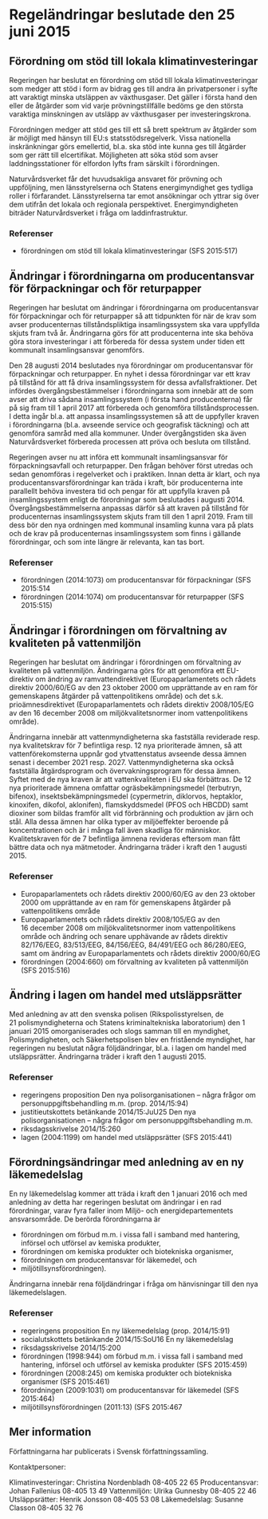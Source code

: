 # Regeländringar beslutade den 25 juni 2015

## Förordning om stöd till lokala klimatinvesteringar

Regeringen har beslutat en förordning om stöd till lokala klimatinvesteringar som medger att stöd i form av bidrag ges till andra än privatpersoner i syfte att varaktigt minska utsläppen av växthusgaser. Det gäller i första hand den eller de åtgärder som vid varje prövningstillfälle bedöms ge den största varaktiga minskningen av utsläpp av växthusgaser per investeringskrona.

Förordningen medger att stöd ges till ett så brett spektrum av åtgärder som är möjligt med hänsyn till EU:s statsstödsregelverk. Vissa nationella inskränkningar görs emellertid, bl.a. ska stöd inte kunna ges till åtgärder som ger rätt till elcertifikat. Möjligheten att söka stöd som avser laddningsstationer för elfordon lyfts fram särskilt i förordningen.

Naturvårdsverket får det huvudsakliga ansvaret för prövning och uppföljning, men länsstyrelserna och Statens energimyndighet ges tydliga roller i förfarandet. Länsstyrelserna tar emot ansökningar och yttrar sig över dem utifrån det lokala och regionala perspektivet. Energimyndigheten biträder Naturvårdsverket i fråga om laddinfrastruktur.

### Referenser

* förordningen om stöd till lokala klimatinvesteringar (SFS 2015:517\)

## Ändringar i förordningarna om producentansvar för förpackningar och för returpapper

Regeringen har beslutat om ändringar i förordningarna om producentansvar för förpackningar och för returpapper så att tidpunkten för när de krav som avser producenternas tillståndspliktiga insamlingssystem ska vara uppfyllda skjuts fram två år. Ändringarna görs för att producenterna inte ska behöva göra stora investeringar i att förbereda för dessa system under tiden ett kommunalt insamlingsansvar genomförs.

Den 28 augusti 2014 beslutades nya förordningar om producentansvar för förpackningar och returpapper. En nyhet i dessa förordningar var ett krav på tillstånd för att få driva insamlingssystem för dessa avfallsfraktioner. Det infördes övergångsbestämmelser i förordningarna som innebär att de som avser att driva sådana insamlingssystem (i första hand producenterna) får på sig fram till 1 april 2017 att förbereda och genomföra tillståndsprocessen. I detta ingår bl.a. att anpassa insamlingssystemen så att de uppfyller kraven i förordningarna (bl.a. avseende service och geografisk täckning) och att genomföra samråd med alla kommuner. Under övergångstiden ska även Naturvårdsverket förbereda processen att pröva och besluta om tillstånd.

Regeringen avser nu att införa ett kommunalt insamlingsansvar för förpackningsavfall och returpapper. Den frågan behöver först utredas och sedan genomföras i regelverket och i praktiken. Innan detta är klart, och nya producentansvarsförordningar kan träda i kraft, bör producenterna inte parallellt behöva investera tid och pengar för att uppfylla kraven på insamlingssystem enligt de förordningar som beslutades i augusti 2014\. Övergångsbestämmelserna anpassas därför så att kraven på tillstånd för producenternas insamlingssystem skjuts fram till den 1 april 2019\. Fram till dess bör den nya ordningen med kommunal insamling kunna vara på plats och de krav på producenternas insamlingssystem som finns i gällande förordningar, och som inte längre är relevanta, kan tas bort.

### Referenser

* förordningen (2014:1073\) om producentansvar för förpackningar (SFS 2015:514
* förordningen (2014:1074\) om producentansvar för returpapper (SFS 2015:515\)

## Ändringar i förordningen om förvaltning av kvaliteten på vattenmiljön

Regeringen har beslutat om ändringar i förordningen om förvaltning av kvaliteten på vattenmiljön. Ändringarna görs för att genomföra ett EU\-direktiv om ändring av ramvattendirektivet (Europaparlamentets och rådets direktiv 2000/60/EG av den 23 oktober 2000 om upprättande av en ram för gemenskapens åtgärder på vattenpolitikens område) och det s.k. prioämnesdirektivet (Europaparlamentets och rådets direktiv 2008/105/EG av den 16 december 2008 om miljökvalitetsnormer inom vattenpolitikens område).

Ändringarna innebär att vattenmyndigheterna ska fastställa reviderade resp. nya kvalitetskrav för 7 befintliga resp. 12 nya prioriterade ämnen, så att vattenförekomsterna uppnår god ytvattenstatus avseende dessa ämnen senast i december 2021 resp. 2027\. Vattenmyndigheterna ska också fastställa åtgärdsprogram och övervakningsprogram för dessa ämnen. Syftet med de nya kraven är att vattenkvaliteten i EU ska förbättras. De 12 nya prioriterade ämnena omfattar ogräsbekämpningsmedel (terbutryn, bifenox), insektsbekämpningsmedel (cypermetrin, diklorvos, heptaklor, kinoxifen, dikofol, aklonifen), flamskyddsmedel (PFOS och HBCDD) samt dioxiner som bildas framför allt vid förbränning och produktion av järn och stål. Alla dessa ämnen har olika typer av miljöeffekter beroende på koncentrationen och är i många fall även skadliga för människor. Kvalitetskraven för de 7 befintliga ämnena revideras eftersom man fått bättre data och nya mätmetoder. Ändringarna träder i kraft den 1 augusti 2015\.

### Referenser

* Europaparlamentets och rådets direktiv 2000/60/EG av den 23 oktober 2000 om upprättande av en ram för gemenskapens åtgärder på vattenpolitikens område
* Europaparlamentets och rådets direktiv 2008/105/EG av den 16 december 2008 om miljökvalitetsnormer inom vattenpolitikens område och ändring och senare upphävande av rådets direktiv 82/176/EEG, 83/513/EEG, 84/156/EEG, 84/491/EEG och 86/280/EEG, samt om ändring av Europaparlamentets och rådets direktiv 2000/60/EG
* förordningen (2004:660\) om förvaltning av kvaliteten på vattenmiljön (SFS 2015:516\)

## Ändring i lagen om handel med utsläppsrätter

Med anledning av att den svenska polisen (Rikspolisstyrelsen, de 21 polismyndigheterna och Statens kriminaltekniska laboratorium) den 1 januari 2015 omorganiserades och slogs samman till en myndighet, Polismyndigheten, och Säkerhetspolisen blev en fristående myndighet, har regeringen nu beslutat några följdändringar, bl.a. i lagen om handel med utsläppsrätter. Ändringarna träder i kraft den 1 augusti 2015\.

### Referenser

* regeringens proposition Den nya polisorganisationen – några frågor om personuppgiftsbehandling m.m. (prop. 2014/15:94\)
* justitieutskottets betänkande 2014/15:JuU25 Den nya polisorganisationen – några frågor om personuppgiftsbehandling m.m.
* riksdagsskrivelse 2014/15:260
* lagen (2004:1199\) om handel med utsläppsrätter (SFS 2015:441\)

## Förordningsändringar med anledning av en ny läkemedelslag

En ny läkemedelslag kommer att träda i kraft den 1 januari 2016 och med anledning av detta har regeringen beslutat om ändringar i en rad förordningar, varav fyra faller inom Miljö\- och energidepartementets ansvarsområde. De berörda förordningarna är

* förordningen om förbud m.m. i vissa fall i samband med hantering, införsel och utförsel av kemiska produkter,
* förordningen om kemiska produkter och biotekniska organismer,
* förordningen om producentansvar för läkemedel, och
* miljötillsynsförordningen).

Ändringarna innebär rena följdändringar i fråga om hänvisningar till den nya läkemedelslagen.

### Referenser

* regeringens proposition En ny läkemedelslag (prop. 2014/15:91\)
* socialutskottets betänkande 2014/15:SoU16 En ny läkemedelslag
* riksdagsskrivelse 2014/15:200
* förordningen (1998:944\) om förbud m.m. i vissa fall i samband med hantering, införsel och utförsel av kemiska produkter (SFS 2015:459\)
* förordningen (2008:245\) om kemiska produkter och biotekniska organismer (SFS 2015:461\)
* förordningen (2009:1031\) om producentansvar för läkemedel (SFS 2015:464\)
* miljötillsynsförordningen (2011:13\) (SFS 2015:467

## Mer information

Författningarna har publicerats i Svensk författningssamling.

Kontaktpersoner:

Klimatinvesteringar: Christina Nordenbladh 08\-405 22 65
Producentansvar: Johan Fallenius 08\-405 13 49
Vattenmiljön: Ulrika Gunnesby 08\-405 22 46
Utsläppsrätter: Henrik Jonsson 08\-405 53 08
Läkemedelslag: Susanne Classon 08\-405 32 76
